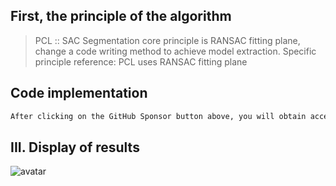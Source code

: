 ##  First, the principle of the algorithm 

>  PCL :: SAC Segmentation core principle is RANSAC fitting plane, change a code writing method to achieve model extraction. Specific principle reference: PCL uses RANSAC fitting plane 

##  Code implementation 

  ```python  
After clicking on the GitHub Sponsor button above, you will obtain access permissions to my private code repository ( https://github.com/slowlon/my_code_bar ) to view this blog code. By searching the code number of this blog, you can find the code you need, code number is: 20240203095741245
  ```  
##  III. Display of results 

 ![avatar]( 20200702102545380.png) 

